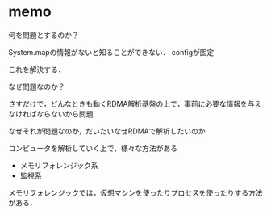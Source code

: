 # memo

何を問題とするのか？

System.mapの情報がないと知ることができない．
configが固定

これを解決する．

なぜ問題なのか？

さすだけで，どんなときも動くRDMA解析基盤の上で，事前に必要な情報を与えなければならないから問題

なぜそれが問題なのか，だいたいなぜRDMAで解析したいのか

コンピュータを解析していく上で，様々な方法がある

- メモリフォレンジック系
- 監視系

メモリフォレンジックでは，仮想マシンを使ったりプロセスを使ったりする方法がある．


